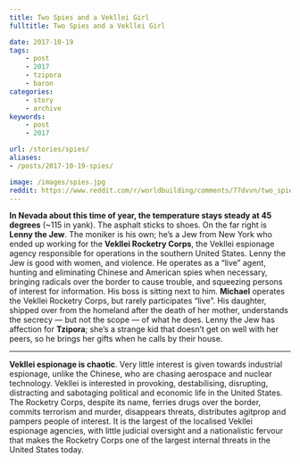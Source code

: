 ```yaml
---
title: Two Spies and a Vekllei Girl
fulltitle: Two Spies and a Vekllei Girl

date: 2017-10-19
tags:
    - post
    - 2017
    - tzipora
    - baron
categories:
    - story
    - archive
keywords:
    - post
    - 2017

url: /stories/spies/
aliases:
- /posts/2017-10-19-spies/

image: /images/spies.jpg
reddit: https://www.reddit.com/r/worldbuilding/comments/77dvvn/two_spies_and_a_vekllei_girl/
---
```


**In Nevada about this time of year, the temperature stays steady at 45 degrees** (~115 in yank). The asphalt sticks to shoes. On the far right is **Lenny the Jew**. The moniker is his own; he’s a Jew from New York who ended up working for the **Vekllei Rocketry Corps**, the Vekllei espionage agency responsible for operations in the southern United States. Lenny the Jew is good with women, and violence. He operates as a “live” agent, hunting and eliminating Chinese and American spies when necessary, bringing radicals over the border to cause trouble, and squeezing persons of interest for information. His boss is sitting next to him. **Michael** operates the Vekllei Rocketry Corps, but rarely participates “live”. His daughter, shipped over from the homeland after the death of her mother, understands the secrecy  —  but not the scope  —  of what he does. Lenny the Jew has affection for **Tzipora**; she’s a strange kid that doesn’t get on well with her peers, so he brings her gifts when he calls by their house.

*****

**Vekllei espionage is chaotic**. Very little interest is given towards industrial espionage, unlike the Chinese, who are chasing aerospace and nuclear technology. Vekllei is interested in provoking, destabilising, disrupting, distracting and sabotaging political and economic life in the United States. The Rocketry Corps, despite its name, ferries drugs over the border, commits terrorism and murder, disappears threats, distributes agitprop and pampers people of interest. It is the largest of the localised Vekllei espionage agencies, with little judicial oversight and a nationalistic fervour that makes the Rocketry Corps one of the largest internal threats in the United States today.
